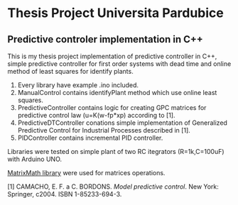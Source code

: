 # Thesis Project Universita Pardubice
## Predictive controler implementation in C++

This is my thesis project implementation of predictive controller in C++, simple predictive controller for first order systems with dead time and online method of least squares for identify plants.

1. Every library have example .ino included.
2. ManualControl contains identifyPlant method which use online least squares.
3. PredictiveController contains logic for creating GPC matrices for predictive control law (u=K(w-fp*xp) according to [1].
4. PredictiveDTController conations simple implementation of Generalized Predictive Control for Industrial Processes described in [1].
5. PIDController contains incremental PID controller.

Libraries were tested on simple plant of two RC itegrators (R=1k,C=100uF) with Arduino UNO.

[MatrixMath library](https://github.com/eecharlie/MatrixMath) were used for matrices operations.


[1] CAMACHO, E. F. a C. BORDONS. *Model predictive control*. New York: Springer, c2004. ISBN 1-85233-694-3.